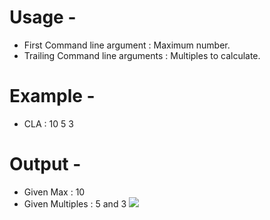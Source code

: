# Usage - 
- First Command line argument : Maximum number.
- Trailing Command line arguments : Multiples to calculate.

# Example - 
- CLA : 10 5 3

# Output - 
- Given Max : 10
- Given Multiples : 5 and 3
![](https://cloud.githubusercontent.com/assets/20238115/26239640/d4620238-3c4b-11e7-8fe7-62af77533371.PNG)

